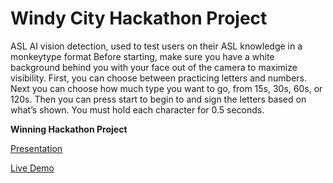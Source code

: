# Windy City Hackathon Project

ASL AI vision detection, used to test users on their ASL knowledge in a monkeytype format
Before starting, make sure you have a white background behind you with your face out of the camera to maximize visibility. First, you can choose between practicing letters and numbers. Next you can choose how much type you want to go, from 15s, 30s, 60s, or 120s. Then you can press start to begin to and sign the letters based on what’s shown. You must hold each character for 0.5 seconds.

**Winning Hackathon Project**

[Presentation](https://docs.google.com/presentation/d/1vLZBUljoAC716nZZUsT34PBk9kOwex-9rbnVxJ0Ri6s/edit?usp=sharing)

[Live Demo](https://vracton.github.io/asltype/lesson.html)
